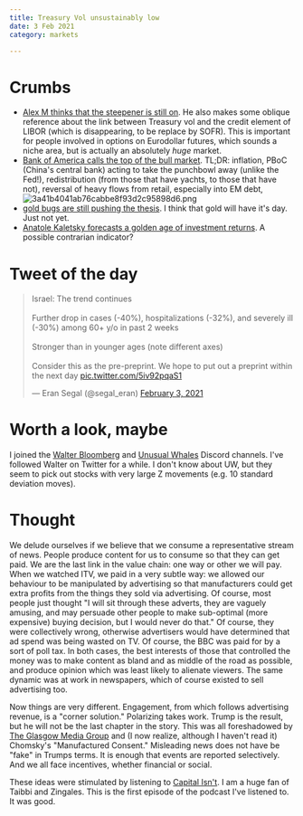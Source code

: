```yaml
---
title: Treasury Vol unsustainably low
date: 3 Feb 2021
category: markets

---
```


# Crumbs

- [Alex M thinks that the steepener is still on](https://www.chartpoint.com/long-end-weakness-persists/). He also makes some oblique reference about the link between Treasury vol and the credit element of LIBOR (which is disappearing, to be replace by SOFR). This is important for people involved in options on Eurodollar futures, which sounds a niche area, but is actually an absolutely _huge_ market.
- [Bank of America calls the top of the bull market](https://www.marketwatch.com/story/get-ready-for-a-10-stock-drop-driven-by-the-3-rs-warns-bank-of-america-11611926024). TL;DR: inflation, PBoC (China's central bank) acting to take the punchbowl away (unlike the Fed!), redistribution (from those that have yachts, to those that have not), reversal of heavy flows from retail, especially into EM debt, ![3a41b4041ab76cabbe8f93d2c95898d6.png]({attach}3a41b4041ab76cabbe8f93d2c95898d6.png)
- [gold bugs are still pushing the thesis](https://seekingalpha.com/article/4399370-introductory-investment-thesis-for-gold-and-silver-part-ii). I think that gold will have it's day. Just not yet.
- [Anatole Kaletsky forecasts a golden age of investment returns](https://www.bloombergquint.com/bq-blue-exclusive/a-keynesian-golden-age-of-1960s-more-likely-than-stagflation-of-1970s-anatole-kaletsky). A possible contrarian indicator?


# Tweet of the day

<blockquote class="twitter-tweet"><p lang="en" dir="ltr">Israel: The trend continues<br><br>Further drop in cases (-40%), hospitalizations (-32%), and severely ill (-30%) among 60+ y/o in past 2 weeks<br><br>Stronger than in younger ages (note different axes)<br><br>Consider this as the pre-preprint. We hope to put out a preprint within the next day <a href="https://t.co/5iv92pqaS1">pic.twitter.com/5iv92pqaS1</a></p>&mdash; Eran Segal (@segal_eran) <a href="https://twitter.com/segal_eran/status/1356985003142479873?ref_src=twsrc%5Etfw">February 3, 2021</a></blockquote> <script async src="https://platform.twitter.com/widgets.js" charset="utf-8"></script> 

# Worth a look, maybe

I joined the [Walter Bloomberg](https://twitter.com/DeItaOne) and [Unusual Whales](https://twitter.com/unusual_stocks) Discord channels. 
I've followed Walter on Twitter for a while.
I don't know about UW, but they seem to pick out stocks with very large Z movements (e.g. 10 standard deviation moves).


# Thought

We delude ourselves if we believe that we consume a representative stream of news. 
People produce content for us to consume so that they can get paid.
We are the last link in the value chain: one way or other we will pay.
When we watched ITV, we paid in a very subtle way: we allowed our behaviour to be manipulated by advertising so that manufacturers could get extra profits from the things they sold via advertising.
Of course, most people just thought "I will sit through these adverts, they are vaguely amusing, and may persuade other people to make sub-optimal (more expensive) buying decision, but I would never do that." Of course, they were collectively wrong, otherwise advertisers would have determined that ad spend was being wasted on TV.
Of course, the BBC was paid for by a sort of poll tax. 
In both cases, the best interests of those that controlled the money was to make content as bland and as middle of the road as possible, and produce opinion which was least likely to alienate viewers.
The same dynamic was at work in newspapers, which of course existed to sell advertising too.

Now things are very different. Engagement, from which follows advertising revenue, is a "corner solution." 
Polarizing takes work.
Trump is the result, but he will not be the last chapter in the story.
This was all foreshadowed by [The Glasgow Media Group](https://www.glasgowmediagroup.org/about-us/books) and (I now realize, although I haven't read it) Chomsky's "Manufactured Consent."
Misleading news does not have be "fake" in Trumps terms. It is enough that events are reported selectively.
And we all face incentives, whether financial or social. 

These ideas were stimulated by listening to [Capital Isn't](https://capitalisnt.com/episodes/manufacturing-dissent-with-matt-taibbi). I am a huge fan of Taibbi and Zingales. 
This is the first episode of the podcast I've listened to. It was good.


